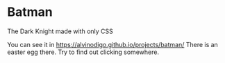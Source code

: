 # Batman
The Dark Knight made with only CSS

You can see it in https://alvinodigo.github.io/projects/batman/
There is an easter egg there. Try to find out clicking somewhere.
